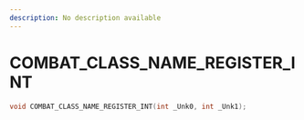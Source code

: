 ```yaml
---
description: No description available 
---
```


# COMBAT_CLASS_NAME_REGISTER_INT

```cpp
void COMBAT_CLASS_NAME_REGISTER_INT(int _Unk0, int _Unk1);
```